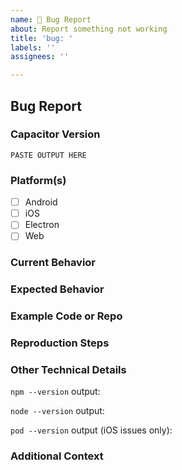 ```yaml
---
name: 🐛 Bug Report
about: Report something not working
title: 'bug: '
labels: ''
assignees: ''

---
```


## Bug Report

### Capacitor Version
<!--
Paste the output from the `npx cap doctor` command into the code block below. This will provide the versions of Capacitor packages and related dependencies.
-->

```
PASTE OUTPUT HERE
```

### Platform(s)
<!--
Check the box(es) for platforms that this bug affects once the issue is created.
-->

- [ ] Android
- [ ] iOS
- [ ] Electron
- [ ] Web

### Current Behavior
<!--
Describe how the bug manifests. Be specific.
-->



### Expected Behavior
<!--
Describe what the behavior should be.
-->



### Example Code or Repo
<!--
If you are able to illustrate the bug with an example, please provide sample code snippets or a sample application using a public repo (preferred).
-->



### Reproduction Steps
<!--
Please explain the steps required to duplicate the issue, especially if you are able to provide a sample application.
-->



### Other Technical Details
<!--
Please provide the following information with your request and any other relevant technical details (versions of IDEs, local environment info, plugin information or links, etc).
-->

`npm --version` output:

`node --version` output:

`pod --version` output (iOS issues only):

### Additional Context
<!--
List any other information that is relevant to your issue. Stack traces, related issues, suggestions on how to fix, Stack Overflow links, forum links, etc.
-->



